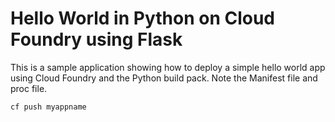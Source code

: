 Hello World in Python on Cloud Foundry using Flask
================================================================================

This is a sample application showing how to deploy a simple hello world app
using Cloud Foundry and the Python build pack.
Note the Manifest file and proc file.

```
cf push myappname
```

